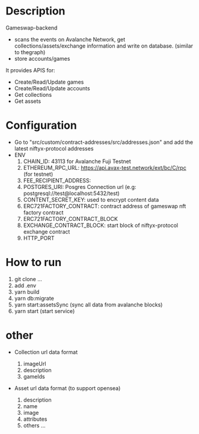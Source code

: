 # Description

Gameswap-backend

- scans the events on Avalanche Network, get collections/assets/exchange information and write on database. (similar to thegraph)
- store accounts/games

It provides APIS for:

- Create/Read/Update games
- Create/Read/Update accounts
- Get collections
- Get assets

# Configuration

- Go to "src/custom/contract-addresses/src/addresses.json" and add the latest niftyx-protocol addresses
- ENV
  1. CHAIN_ID: 43113 for Avalanche Fuji Testnet
  2. ETHEREUM_RPC_URL: https://api.avax-test.network/ext/bc/C/rpc (for testnet)
  3. FEE_RECIPIENT_ADDRESS:
  4. POSTGRES_URI: Posgres Connection url (e.g: postgresql://test@localhost:5432/test)
  5. CONTENT_SECRET_KEY: used to encrypt content data
  6. ERC721FACTORY_CONTRACT: contract address of gameswap nft factory contract
  7. ERC721FACTORY_CONTRACT_BLOCK
  8. EXCHANGE_CONTRACT_BLOCK: start block of niftyx-protocol exchange contract
  9. HTTP_PORT

# How to run

1. git clone ...
2. add .env
3. yarn build
4. yarn db:migrate
5. yarn start:assetsSync (sync all data from avalanche blocks)
6. yarn start (start service)

# other

- Collection url data format

  1. imageUrl
  2. description
  3. gameIds

- Asset url data format (to support opensea)
  1. description
  2. name
  3. image
  4. attributes
  5. others ...
